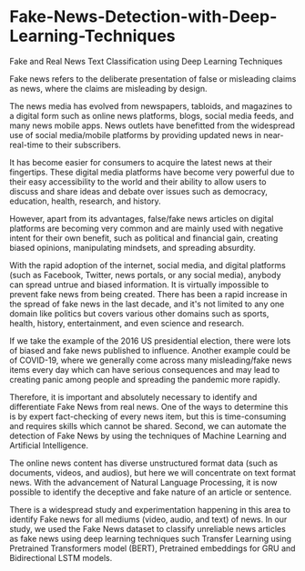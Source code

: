 # Fake-News-Detection-with-Deep-Learning-Techniques
Fake and Real News Text Classification using Deep Learning Techniques

Fake news refers to the deliberate presentation of false or misleading claims as news, where the claims are misleading by design.

The news media has evolved from newspapers, tabloids, and magazines to a digital form such as online news platforms, blogs, social media feeds, and many news mobile apps. News outlets have benefitted from the widespread use of social media/mobile platforms by providing updated news in near-real-time to their subscribers.

It has become easier for consumers to acquire the latest news at their fingertips. These digital media platforms have become very powerful due to their easy accessibility to the world and their ability to allow users to discuss and share ideas and debate over issues such as democracy, education, health, research, and history.

However, apart from its advantages, false/fake news articles on digital platforms are becoming very common and are mainly used with negative intent for their own benefit, such as political and financial gain, creating biased opinions, manipulating mindsets, and spreading absurdity.

With the rapid adoption of the internet, social media, and digital platforms (such as Facebook, Twitter, news portals, or any social media), anybody can spread untrue and biased information. It is virtually impossible to prevent fake news from being created. There has been a rapid increase in the spread of fake news in the last decade, and it's not limited to any one domain like politics but covers various other domains such as sports, health, history, entertainment, and even science and research.

If we take the example of the 2016 US presidential election, there were lots of biased and fake news published to influence. Another example could be of COVID-19, where we generally come across many misleading/fake news items every day which can have serious consequences and may lead to creating panic among people and spreading the pandemic more rapidly.

Therefore, it is important and absolutely necessary to identify and differentiate Fake News from real news. One of the ways to determine this is by expert fact-checking of every news item, but this is time-consuming and requires skills which cannot be shared. Second, we can automate the detection of Fake News by using the techniques of Machine Learning and Artificial Intelligence.

The online news content has diverse unstructured format data (such as documents, videos, and audios), but here we will concentrate on text format news. With the advancement of Natural Language Processing, it is now possible to identify the deceptive and fake nature of an article or sentence.

There is a widespread study and experimentation happening in this area to identify Fake news for all mediums (video, audio, and text) of news. In our study, we used the Fake News dataset to classify unreliable news articles as fake news using deep learning techniques such Transfer Learning using Pretrained Transformers model (BERT), Pretrained embeddings for GRU and Bidirectional LSTM models.
